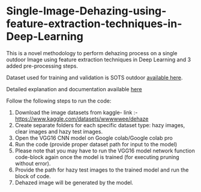 # Single-Image-Dehazing-using-feature-extraction-techniques-in-Deep-Learning
This is a novel methodology to perform dehazing process on a single outdoor Image using feature extraction techniques in Deep Learning and 3 added pre-processing steps.

Dataset used for training and validation is SOTS outdoor [available here](https://www.kaggle.com/wwwwwee/dehaze).  

Detailed explanation and documentation available [here](https://github.com/sagarbhavsar1/Single-Image-Dehazing-using-feature-extraction-techniques-in-Deep-Learning/blob/main/Final%20Report_Image_dehazing%20(3).pdf ) 

Follow the following steps to run the code:

1. Download the image datasets from kaggle- link :-  https://www.kaggle.com/datasets/wwwwwee/dehaze 
2. Create separate folders for each specific dataset type: hazy images, clear images and hazy test images.
2. Open the VGG16 CNN model on Google colab/Google colab pro
3. Run the code (provide proper dataset path for input to the model)
4. Please note that you may have to run the VGG16 model network function code-block again once the model is trained (for executing pruning without error).
5. Provide the path for hazy test images to the trained model and run the block of code.
6. Dehazed image will be generated by the model.


